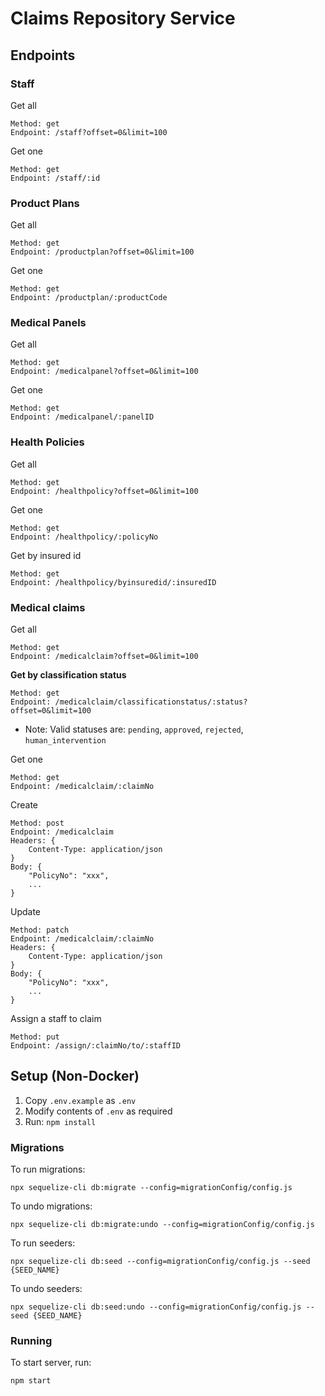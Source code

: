 # Claims Repository Service

## Endpoints

### Staff
Get all
```
Method: get
Endpoint: /staff?offset=0&limit=100
```

Get one
```
Method: get
Endpoint: /staff/:id
```

### Product Plans
Get all
```
Method: get
Endpoint: /productplan?offset=0&limit=100
```

Get one
```
Method: get
Endpoint: /productplan/:productCode
```

### Medical Panels
Get all
```
Method: get
Endpoint: /medicalpanel?offset=0&limit=100
```

Get one
```
Method: get
Endpoint: /medicalpanel/:panelID
```

### Health Policies
Get all
```
Method: get
Endpoint: /healthpolicy?offset=0&limit=100
```

Get one
```
Method: get
Endpoint: /healthpolicy/:policyNo
```

Get by insured id
```
Method: get
Endpoint: /healthpolicy/byinsuredid/:insuredID
```

### Medical claims
Get all
```
Method: get
Endpoint: /medicalclaim?offset=0&limit=100
```

**Get by classification status**
```
Method: get
Endpoint: /medicalclaim/classificationstatus/:status?offset=0&limit=100
```
* Note: Valid statuses are: `pending`, `approved`, `rejected`, `human_intervention`

Get one
```
Method: get
Endpoint: /medicalclaim/:claimNo
```

Create
```
Method: post
Endpoint: /medicalclaim
Headers: {
    Content-Type: application/json
}
Body: {
    "PolicyNo": "xxx",
    ...
}
```

Update
```
Method: patch
Endpoint: /medicalclaim/:claimNo
Headers: {
    Content-Type: application/json
}
Body: {
    "PolicyNo": "xxx",
    ...
}
```

Assign a staff to claim
```
Method: put
Endpoint: /assign/:claimNo/to/:staffID
```


## Setup (Non-Docker)
1. Copy `.env.example` as `.env`
2. Modify contents of `.env` as required
3. Run: `npm install`

### Migrations
To run migrations:
```
npx sequelize-cli db:migrate --config=migrationConfig/config.js   
```

To undo migrations:
```
npx sequelize-cli db:migrate:undo --config=migrationConfig/config.js   
```

To run seeders:
```
npx sequelize-cli db:seed --config=migrationConfig/config.js --seed {SEED_NAME}
```

To undo seeders:
```
npx sequelize-cli db:seed:undo --config=migrationConfig/config.js --seed {SEED_NAME}
```

### Running
To start server, run:
```
npm start
```